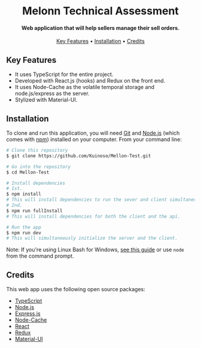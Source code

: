 <h1 align="center">Melonn Technical Assessment</h1>
<h4 align="center">Web application that will help sellers manage their sell orders. </h4>

<p align="center">
  <a href="#key-features">Key Features</a> •
  <a href="#installation">Installation</a> •
  <a href="#credits">Credits</a> 
</p>

## Key Features

* It uses TypeScript for the entire project.
* Developed with React.js (hooks) and Redux on the front end.
* It uses Node-Cache as the volatile temporal storage and node.js/express as the server.
* Stylized with Material-UI.

## Installation

To clone and run this application, you will need [Git](https://git-scm.com) and [Node.js](https://nodejs.org/en/download/) (which comes with [npm](http://npmjs.com)) installed on your computer. From your command line:

```bash
# Clone this repository
$ git clone https://github.com/Kuinoso/Mellon-Test.git

# Go into the repository
$ cd Mellon-Test

# Install dependencies
# 1st.
$ npm install
# This will install dependencies to run the sever and client simultaneously.
# 2nd.
$ npm run fullInstall
# This will install dependencies for both the client and the api.

# Run the app
$ npm run dev
# This will simultaneously initialize the server and the client.
```

Note: If you're using Linux Bash for Windows, [see this guide](https://www.howtogeek.com/261575/how-to-run-graphical-linux-desktop-applications-from-windows-10s-bash-shell/) or use `node` from the command prompt.

## Credits

This web app uses the following open source packages:

- [TypeScript](https://www.typescriptlang.org/)
- [Node.js](https://nodejs.org/)
- [Express.js](https://expressjs.com/)
- [Node-Cache](https://www.npmjs.com/package/node-cache)
- [React](https://github.com/facebook/react/)
- [Redux](https://github.com/reduxjs/redux)
- [Material-UI](https://github.com/mui-org/material-ui)
